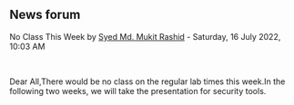 <h2>News forum</h2><a href="https://moodle.cse.buet.ac.bd/user/view.php?id=1878&course=704"></a>
No Class This Week
by <a href="https://moodle.cse.buet.ac.bd/user/view.php?id=1878&course=704">Syed Md. Mukit Rashid</a> - Saturday, 16 July 2022, 10:03 AM


 

Dear All,There would be no class on the regular lab times this week.In the following two weeks, we will take the presentation for security tools.






